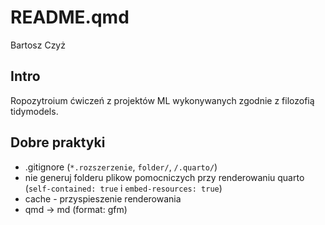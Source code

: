 # README.qmd
Bartosz Czyż

## Intro

Ropozytroium ćwiczeń z projektów ML wykonywanych zgodnie z filozofią
tidymodels.

## Dobre praktyki

- .gitignore (`*.rozszerzenie`, `folder/`, `/.quarto/`)
- nie generuj folderu plikow pomocniczych przy renderowaniu quarto
  (`self-contained: true` i `embed-resources: true`)
- cache - przyspieszenie renderowania
- qmd -\> md (format: gfm)
